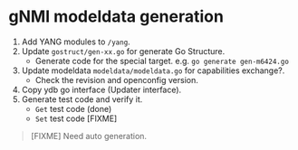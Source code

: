 # gNMI modeldata generation

1. Add YANG modules to `/yang`.
2. Update `gostruct/gen-xx.go` for generate Go Structure.
    - Generate code for the special target. e.g. `go generate gen-m6424.go`
3. Update modeldata `modeldata/modeldata.go` for capabilities exchange?.
    - Check the revision and openconfig version.
4. Copy ydb go interface (Updater interface).
5. Generate test code and verify it.
    - `Get` test code (done)
    - `Set` test code [FIXME]

> [FIXME] Need auto generation.
